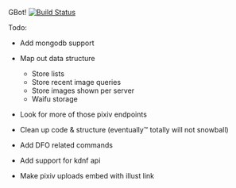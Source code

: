 GBot! [![Build Status](https://travis-ci.org/NthMetal/gbot.svg?branch=master)](https://travis-ci.org/NthMetal/gbot)

Todo:

* Add mongodb support

* Map out data structure

    * Store lists
    * Store recent image queries
    * Store images shown per server
    * Waifu storage

* Look for more of those pixiv endpoints

* Clean up code & structure (eventually:tm: totally will not snowball)

* Add DFO related commands

* Add support for kdnf api

* Make pixiv uploads embed with illust link



